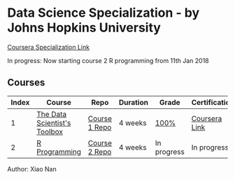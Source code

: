 # Data Science Specialization - by Johns Hopkins University
[Coursera Specialization Link](https://www.coursera.org/specialization/jhudatascience)

In progress: Now starting course 2 R programming from 11th Jan 2018

## Courses
Index | Course | Repo | Duration | Grade | Certification
--- | --- | --- | --- | --- | ---
1 | [The Data Scientist's Toolbox](https://www.coursera.org/learn/data-scientists-tools/) | [Course 1 Repo](https://github.com/xnone/datasciencecoursera/tree/master/1_datasci_toolbox) | 4 weeks | [100%](https://www.coursera.org/account/accomplishments/verify/5GKWRZYB62X9) | [Coursera Link](https://www.coursera.org/account/accomplishments/certificate/5GKWRZYB62X9)
2 | [R Programming](https://www.coursera.org/learn/r-programming/) | [Course 2 Repo](https://github.com/xnone/datasciencecoursera/tree/master/2_r_programming) | 4 weeks | In progress | In progress 

Author: Xiao Nan
